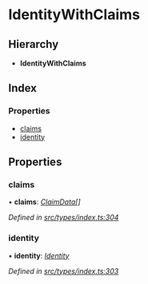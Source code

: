 # IdentityWithClaims

## Hierarchy

* **IdentityWithClaims**

## Index

### Properties

* [claims](identitywithclaims.md#claims)
* [identity](identitywithclaims.md#identity)

## Properties

### claims

• **claims**: [_ClaimData_](claimdata.md)_\[\]_

_Defined in_ [_src/types/index.ts:304_](https://github.com/PolymathNetwork/polymesh-sdk/blob/7362b318/src/types/index.ts#L304)

### identity

• **identity**: [_Identity_](../classes/identity.md)

_Defined in_ [_src/types/index.ts:303_](https://github.com/PolymathNetwork/polymesh-sdk/blob/7362b318/src/types/index.ts#L303)

